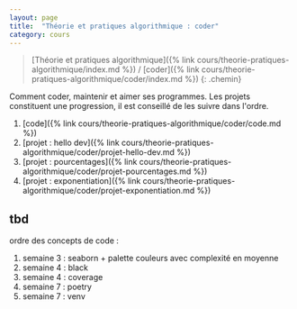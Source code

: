 ```yaml
---
layout: page
title:  "Théorie et pratiques algorithmique : coder"
category: cours
---
```


> [Théorie et pratiques algorithmique]({% link cours/theorie-pratiques-algorithmique/index.md %}) / [coder]({% link cours/theorie-pratiques-algorithmique/coder/index.md %})
{: .chemin}

Comment coder, maintenir et aimer ses programmes. Les projets constituent une progression, il est conseillé de les suivre dans l'ordre.

1. [code]({% link cours/theorie-pratiques-algorithmique/coder/code.md %})
2. [projet : hello dev]({% link cours/theorie-pratiques-algorithmique/coder/projet-hello-dev.md %})
3. [projet : pourcentages]({% link cours/theorie-pratiques-algorithmique/coder/projet-pourcentages.md %})
4. [projet : exponentiation]({% link cours/theorie-pratiques-algorithmique/coder/projet-exponentiation.md %})

## tbd

ordre des concepts de code :

1. semaine 3 : seaborn + palette couleurs avec complexité en moyenne
2. semaine 4 : black
3. semaine 4 : coverage
4. semaine 7 : poetry
5. semaine 7 : venv